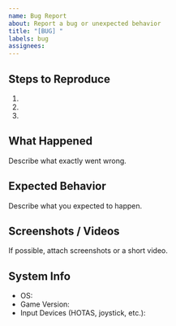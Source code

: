 ```yaml
---
name: Bug Report
about: Report a bug or unexpected behavior
title: "[BUG] "
labels: bug
assignees: 
---
```


## Steps to Reproduce
1. 
2. 
3. 

## What Happened
Describe what exactly went wrong.

## Expected Behavior
Describe what you expected to happen.

## Screenshots / Videos
If possible, attach screenshots or a short video.

## System Info
- OS:
- Game Version:
- Input Devices (HOTAS, joystick, etc.):
